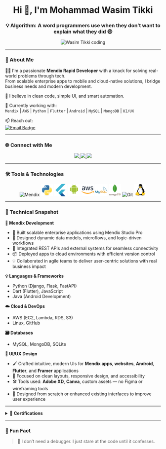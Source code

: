 <h1 align="center">Hi 👋, I'm Mohammad Wasim Tikki</h1>

<h3 align="center">💡 Algorithm: A word programmers use when they don’t want to explain what they did 😄</h3>

<p align="center">
  <img src="https://raw.githubusercontent.com/wasimtikki120/wasimtikki120/main/wasim-tikki.gif" width="400" alt="Wasim Tikki coding" />
</p>

---

### 🚀 About Me

👨‍💻 I'm a passionate **Mendix Rapid Developer** with a knack for solving real-world problems through tech.  
From scalable enterprise apps to mobile and cloud-native solutions, I bridge business needs and modern development.

🧠 I believe in clean code, simple UI, and smart automation.  

💼 Currently working with:  
<code>Mendix</code> | <code>AWS</code> | <code>Python</code> | <code>Flutter</code> | <code>Android</code> | <code>MySQL</code> | <code>MongoDB</code> | <code>UI/UX</code>

📫 Reach out:  
<a href="mailto:m.wasimtikki@gmail.com"><img src="https://img.shields.io/badge/Gmail-D14836?style=flat-square&logo=gmail&logoColor=white" alt="Email Badge"/></a>

---

### 🌐 Connect with Me

<p align="center">
  <a href="https://twitter.com/tikkiwasim" target="_blank">
    <img src="https://img.shields.io/badge/Twitter-%231DA1F2.svg?style=for-the-badge&logo=twitter&logoColor=white" />
  </a>
  <a href="https://www.linkedin.com/in/mohammad-wasim-tikki/" target="_blank">
    <img src="https://img.shields.io/badge/LinkedIn-%230077B5.svg?style=for-the-badge&logo=linkedin&logoColor=white" />
  </a>
  <a href="https://instagram.com/wasim_tikki" target="_blank">
    <img src="https://img.shields.io/badge/Instagram-%23E4405F.svg?style=for-the-badge&logo=instagram&logoColor=white" />
  </a>
</p>

---

### 🛠️ Tools & Technologies

<p align="center">
  <img src="https://cdn.brandfetch.io/idBxdmVdhR/w/820/h/246/theme/dark/logo.png?c=1dxbfHSJFAPEGdCLU4o5B" width="120" alt="Mendix"/>
  <img src="https://raw.githubusercontent.com/devicons/devicon/master/icons/python/python-original.svg" width="40" alt="Python"/>
  <img src="https://raw.githubusercontent.com/devicons/devicon/master/icons/flutter/flutter-original.svg" width="40" alt="Flutter"/>
  <img src="https://raw.githubusercontent.com/devicons/devicon/master/icons/android/android-original-wordmark.svg" width="40" alt="Android"/>
  <img src="https://raw.githubusercontent.com/devicons/devicon/master/icons/amazonwebservices/amazonwebservices-original-wordmark.svg" width="40" alt="AWS"/>
  <img src="https://raw.githubusercontent.com/devicons/devicon/master/icons/mysql/mysql-original-wordmark.svg" width="40" alt="MySQL"/>
  <img src="https://raw.githubusercontent.com/devicons/devicon/master/icons/mongodb/mongodb-original-wordmark.svg" width="40" alt="MongoDB"/>
  <img src="https://www.vectorlogo.zone/logos/git-scm/git-scm-icon.svg" width="40" alt="Git"/>
  <img src="https://raw.githubusercontent.com/devicons/devicon/master/icons/linux/linux-original.svg" width="40" alt="Linux"/>
</p>

---

### 🧰 Technical Snapshot

**💼 Mendix Development**
- 🚀 Built scalable enterprise applications using Mendix Studio Pro  
- 🧩 Designed dynamic data models, microflows, and logic-driven workflows  
- 🔗 Integrated REST APIs and external systems for seamless connectivity  
- 📦 Deployed apps to cloud environments with efficient version control  
- 💡 Collaborated in agile teams to deliver user-centric solutions with real business impact  

**💡 Languages & Frameworks**
- Python (Django, Flask, FastAPI)
- Dart (Flutter), JavaScript
- Java (Android Development)

**☁️ Cloud & DevOps**
- AWS (EC2, Lambda, RDS, S3)
- Linux, GitHub

**🗃️ Databases**
- MySQL, MongoDB, SQLite

**🎨 UI/UX Design**
- 🖌️ Crafted intuitive, modern UIs for **Mendix apps**, **websites**, **Android**, **Flutter**, and **Framer** applications  
- 🧠 Focused on clean layouts, responsive design, and accessibility  
- 🛠️ Tools used: **Adobe XD**, **Canva**, custom assets — no Figma or wireframing tools  
- 💼 Designed from scratch or enhanced existing interfaces to improve user experience  

---

<details>
  <summary>📜 <strong>Certifications</strong></summary>

- 🧾 <a href="https://www.credly.com/badges/b8e25b0d-519f-489b-af03-efc6a0c9b6bc/public_url">AWS Certified Cloud Practitioner</a>  
- 🧾 <a href="https://drive.google.com/file/d/1yyYZJt5jI91BJU9HhvGVfgAx9HVIdN9s/view?usp=sharing">Mendix Rapid Developer</a>  
- 🧾 <a href="https://www.coursera.org/account/accomplishments/verify/D239P39ZMKDV">AWS Cloud Technical Essentials</a>  
- 🧾 <a href="https://www.credly.com/badges/493efaed-4f70-49ff-8414-163782ac5a71/public_url">AWS Academy – Cloud Foundations</a>  
- 🧾 <a href="https://www.credly.com/badges/2c7c587f-6d97-4010-acf3-f95f08dbd391/public_url">Cisco CyberOps Associate</a>  
- 🧾 <a href="https://drive.google.com/file/d/1vubwRiIdonp4OF8NiHtlZ6a6ScuTDmeH/view">Python for Developers</a>

</details>

---

### 🎯 Fun Fact

> 🧠 I don’t need a debugger. I just stare at the code until it confesses.
